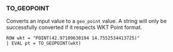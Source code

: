 <!--
This is generated by ESQL's AbstractFunctionTestCase. Do no edit it. See ../README.md for how to regenerate it.
-->

### TO_GEOPOINT
Converts an input value to a `geo_point` value.
A string will only be successfully converted if it respects WKT Point format.

```
ROW wkt = "POINT(42.97109630194 14.7552534413725)"
| EVAL pt = TO_GEOPOINT(wkt)
```
